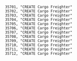 ﻿```text
35701, "CREATE Cargo Freighter"
35702, "CREATE Cargo Freighter"
35703, "CREATE Cargo Freighter"
35704, "CREATE Cargo Freighter"
35705, "CREATE Cargo Freighter"
35706, "CREATE Cargo Freighter"
35707, "CREATE Cargo Freighter"
35708, "CREATE Cargo Freighter"
35709, "CREATE Cargo Freighter"
35710, "CREATE Cargo Freighter"
35711, "CREATE Cargo Freighter"
35712, "CREATE Cargo Freighter"
```